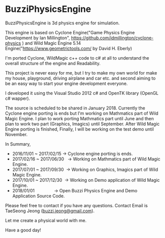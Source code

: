 # BuzziPhysicsEngine
BuzziPhysicsEngine is 3d physics engine for simulation.

This engine is based on Cyclone Engine("Game Physics Engine Development by Ian Millington", https://github.com/idmillington/cyclone-physics ) and Wild Magic Engine 5.14 Engine("https://www.geometrictools.com/ by David H. Eberly)

I'm ported Cyclone, WildMagic c++ code to c# at all to understand the overall structure of the engine and Readability.

This project is never easy for me, but I try to make my own world for make my house, playground, driving airplane and car etc.
and second aiming to be an easy way to start your engine development everyone.

I developed it using the Visual Studio 2012 c# and OpenTK library (OpenGL c# wapper).

The source is scheduled to be shared in January 2018.
Currently the Cyclone engine porting is ends but I'm working on Mathmatics part of Wild Magic Engine.
I plan to work porting Mathmatics part until June and then plan to work two part (Graphics, Imagics) until September.
After Wild Magic Engine porting is finished, Finally, I will be working on the test demo until November.

In Summary, 
- 2016/11/01 ~ 2017/02/15   →  Cyclone engine porting is ends. 
- 2017/02/16 ~ 2017/06/30   →  Working on Mathmatics part of Wild Magic Engine. 
- 2017/07/01 ~ 2017/09/30   →  Working on Graphics, Imagics part of Wild Magic Engine. 
- 2017/10/01 ~ 2017/12/30   →  Working on Demo application of Wild Magic Engine. 
- 2018/01/01                →  Open Buzzi Physics Engine and Demo Application Source Code.


Please feel free to contact if you have any questions.
Contact Email is TaeSeong Jeong (<buzzi.jeong@gmail.com>).

Let me create a physical world with me.

Have a good day!
